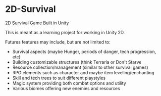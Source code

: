 # 2D-Survival
2D Survival Game Built in Unity

This is meant as a learning project for working in Unity 2D.

Futures features may include, but are not limited to:
  - Survival aspects (maybe Hunger, periods of danger, tech progression, etc)
  - Building customizable structures (think Terraria or Don't Starve
  - Resource collection/management (similar to other survival games)
  - RPG elements such as character and maybe item leveling/enchanting
  - Skill and tech trees to suit different playstyles
  - Magic system providing both combat options and utility
  - Various biomes offering new enemies and resources
